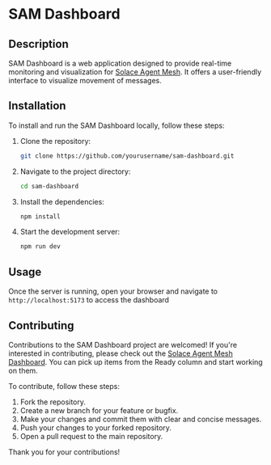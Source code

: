# SAM Dashboard

## Description
SAM Dashboard is a web application designed to provide real-time monitoring and visualization for [Solace Agent Mesh](https://github.com/SolaceLabs/solace-agent-mesh). It offers a user-friendly interface to visualize movement of messages.

## Installation
To install and run the SAM Dashboard locally, follow these steps:

1. Clone the repository:
    ```bash
    git clone https://github.com/yourusername/sam-dashboard.git
    ```
2. Navigate to the project directory:
    ```bash
    cd sam-dashboard
    ```
3. Install the dependencies:
    ```bash
    npm install
    ```
4. Start the development server:
    ```bash
    npm run dev
    ```

## Usage
Once the server is running, open your browser and navigate to `http://localhost:5173` to access the dashboard

## Contributing

Contributions to the SAM Dashboard project are welcomed! If you're interested in contributing, please check out the [Solace Agent Mesh Dashboard](https://github.com/TamimiGitHub/sam-dashboard/projects). You can pick up items from the Ready column and start working on them.

To contribute, follow these steps:

1. Fork the repository.
2. Create a new branch for your feature or bugfix.
3. Make your changes and commit them with clear and concise messages.
4. Push your changes to your forked repository.
5. Open a pull request to the main repository.

Thank you for your contributions!